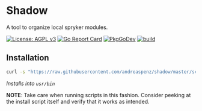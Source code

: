 # Shadow

A tool to organize local spryker modules.

[![License: AGPL v3](https://img.shields.io/badge/License-AGPL_v3-blue.svg)](https://raw.githubusercontent.com/andreaspenz/shadow/master/LICENSE)
[![Go Report Card](https://goreportcard.com/badge/github.com/andreaspenz/shadow)](https://goreportcard.com/report/github.com/andreaspenz/shadow)
[![PkgGoDev](https://pkg.go.dev/badge/github.com/andreaspenz/shadow)](https://pkg.go.dev/github.com/andreaspenz/shadow)
[![build](https://github.com/andreaspenz/shadow/actions/workflows/build.yml/badge.svg)](https://github.com/andreaspenz/shadow/actions/workflows/build.yml)

## Installation

```bash
curl -s "https://raw.githubusercontent.com/andreaspenz/shadow/master/scripts/install.sh" | sudo sh
```

*Installs into `usr/bin`*

**NOTE**: Take care when running scripts in this fashion. Consider peeking at the install script itself and verify that it works as intended.